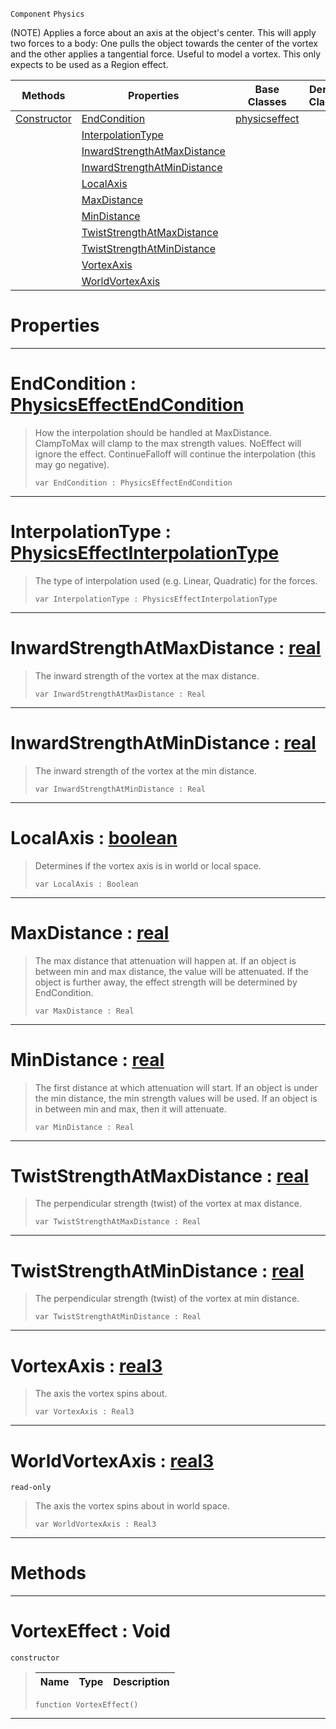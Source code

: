  `Component` `Physics`



(NOTE) Applies a force about an axis at the object's center. This will apply two forces to a body: One pulls the object towards the center of the vortex and the other applies a tangential force. Useful to model a vortex. This only expects to be used as a Region effect.

|Methods|Properties|Base Classes|Derived Classes|
|---|---|---|---|
|[ Constructor](https://github.com/PlasmaEngine/PlasmaDocs/blob/master/code_reference/class_reference/vortexeffect.markdown#vortexeffect-void)|[ EndCondition](https://github.com/PlasmaEngine/PlasmaDocs/blob/master/code_reference/class_reference/vortexeffect.markdown#endcondition-plasma-engine)|[physicseffect](https://github.com/PlasmaEngine/PlasmaDocs/blob/master/code_reference/class_reference/physicseffect.markdown)| |
| |[ InterpolationType](https://github.com/PlasmaEngine/PlasmaDocs/blob/master/code_reference/class_reference/vortexeffect.markdown#interpolationtype-plasma-e)| | |
| |[ InwardStrengthAtMaxDistance](https://github.com/PlasmaEngine/PlasmaDocs/blob/master/code_reference/class_reference/vortexeffect.markdown#inwardstrengthatmaxdista)| | |
| |[ InwardStrengthAtMinDistance](https://github.com/PlasmaEngine/PlasmaDocs/blob/master/code_reference/class_reference/vortexeffect.markdown#inwardstrengthatmindista)| | |
| |[ LocalAxis](https://github.com/PlasmaEngine/PlasmaDocs/blob/master/code_reference/class_reference/vortexeffect.markdown#localaxis-plasma-engine-do)| | |
| |[ MaxDistance](https://github.com/PlasmaEngine/PlasmaDocs/blob/master/code_reference/class_reference/vortexeffect.markdown#maxdistance-plasma-engine)| | |
| |[ MinDistance](https://github.com/PlasmaEngine/PlasmaDocs/blob/master/code_reference/class_reference/vortexeffect.markdown#mindistance-plasma-engine)| | |
| |[ TwistStrengthAtMaxDistance](https://github.com/PlasmaEngine/PlasmaDocs/blob/master/code_reference/class_reference/vortexeffect.markdown#twiststrengthatmaxdistan)| | |
| |[ TwistStrengthAtMinDistance](https://github.com/PlasmaEngine/PlasmaDocs/blob/master/code_reference/class_reference/vortexeffect.markdown#twiststrengthatmindistan)| | |
| |[ VortexAxis](https://github.com/PlasmaEngine/PlasmaDocs/blob/master/code_reference/class_reference/vortexeffect.markdown#vortexaxis-plasma-engine-d)| | |
| |[ WorldVortexAxis](https://github.com/PlasmaEngine/PlasmaDocs/blob/master/code_reference/class_reference/vortexeffect.markdown#worldvortexaxis-plasma-eng)| | |


 #  Properties


---  
 #  EndCondition : [PhysicsEffectEndCondition](https://github.com/PlasmaEngine/PlasmaDocs/blob/master/code_reference/enum_reference.markdown#physicseffectendcondition)

> How the interpolation should be handled at MaxDistance. ClampToMax will clamp to the max strength values. NoEffect will ignore the effect. ContinueFalloff will continue the interpolation (this may go negative).
> ``` lang=cpp, name=Lightning
> var EndCondition : PhysicsEffectEndCondition


---  
 #  InterpolationType : [PhysicsEffectInterpolationType](https://github.com/PlasmaEngine/PlasmaDocs/blob/master/code_reference/enum_reference.markdown#physicseffectinterpolationtype)

> The type of interpolation used (e.g. Linear, Quadratic) for the forces.
> ``` lang=cpp, name=Lightning
> var InterpolationType : PhysicsEffectInterpolationType


---  
 #  InwardStrengthAtMaxDistance : [real](https://github.com/PlasmaEngine/PlasmaDocs/blob/master/code_reference/lightning_base_types/real.markdown)

> The inward strength of the vortex at the max distance.
> ``` lang=cpp, name=Lightning
> var InwardStrengthAtMaxDistance : Real


---  
 #  InwardStrengthAtMinDistance : [real](https://github.com/PlasmaEngine/PlasmaDocs/blob/master/code_reference/lightning_base_types/real.markdown)

> The inward strength of the vortex at the min distance.
> ``` lang=cpp, name=Lightning
> var InwardStrengthAtMinDistance : Real


---  
 #  LocalAxis : [boolean](https://github.com/PlasmaEngine/PlasmaDocs/blob/master/code_reference/lightning_base_types/boolean.markdown)

> Determines if the vortex axis is in world or local space.
> ``` lang=cpp, name=Lightning
> var LocalAxis : Boolean


---  
 #  MaxDistance : [real](https://github.com/PlasmaEngine/PlasmaDocs/blob/master/code_reference/lightning_base_types/real.markdown)

> The max distance that attenuation will happen at. If an object is between min and max distance, the value will be attenuated. If the object is further away, the effect strength will be determined by EndCondition.
> ``` lang=cpp, name=Lightning
> var MaxDistance : Real


---  
 #  MinDistance : [real](https://github.com/PlasmaEngine/PlasmaDocs/blob/master/code_reference/lightning_base_types/real.markdown)

> The first distance at which attenuation will start. If an object is under the min distance, the min strength values will be used. If an object is in between min and max, then it will attenuate.
> ``` lang=cpp, name=Lightning
> var MinDistance : Real


---  
 #  TwistStrengthAtMaxDistance : [real](https://github.com/PlasmaEngine/PlasmaDocs/blob/master/code_reference/lightning_base_types/real.markdown)

> The perpendicular strength (twist) of the vortex at max distance.
> ``` lang=cpp, name=Lightning
> var TwistStrengthAtMaxDistance : Real


---  
 #  TwistStrengthAtMinDistance : [real](https://github.com/PlasmaEngine/PlasmaDocs/blob/master/code_reference/lightning_base_types/real.markdown)

> The perpendicular strength (twist) of the vortex at min distance.
> ``` lang=cpp, name=Lightning
> var TwistStrengthAtMinDistance : Real


---  
 #  VortexAxis : [real3](https://github.com/PlasmaEngine/PlasmaDocs/blob/master/code_reference/lightning_base_types/real3.markdown)

> The axis the vortex spins about.
> ``` lang=cpp, name=Lightning
> var VortexAxis : Real3


---  
 #  WorldVortexAxis : [real3](https://github.com/PlasmaEngine/PlasmaDocs/blob/master/code_reference/lightning_base_types/real3.markdown)

 `read-only`

> The axis the vortex spins about in world space.
> ``` lang=cpp, name=Lightning
> var WorldVortexAxis : Real3


---  
 #  Methods


---  
 #  VortexEffect : Void

 `constructor`

> 
> |Name|Type|Description|
> |---|---|---|
> ``` lang=cpp, name=Lightning
> function VortexEffect()
> ``` 


---  
 

 